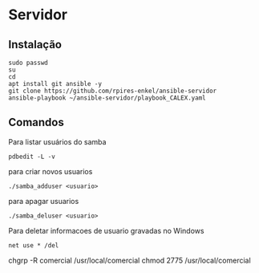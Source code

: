 # Servidor

## Instalação ##
```
sudo passwd
su
cd
apt install git ansible -y
git clone https://github.com/rpires-enkel/ansible-servidor
ansible-playbook ~/ansible-servidor/playbook_CALEX.yaml
```

## Comandos ##
Para listar usuários do samba
```
pdbedit -L -v
```
para criar novos usuarios
```
./samba_adduser <usuario>
```
para apagar usuarios
```
./samba_deluser <usuario>
```
Para deletar informacoes de usuario gravadas no Windows
```
net use * /del
```
chgrp -R comercial /usr/local/comercial
chmod 2775 /usr/local/comercial
